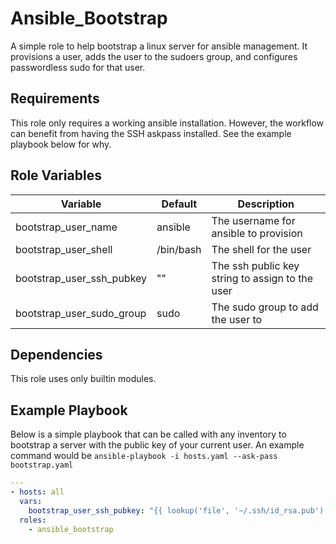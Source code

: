 # Ansible_Bootstrap

A simple role to help bootstrap a linux server for ansible management. It provisions a user, adds the user to the sudoers group, and configures passwordless sudo for that user.

## Requirements

This role only requires a working ansible installation. However, the workflow can benefit from having the SSH askpass installed. See the example playbook below for why.

## Role Variables

| Variable                  | Default   | Description                                     |
| ------------------------- | --------- | ----------------------------------------------- |
| bootstrap_user_name       | ansible   | The username for ansible to provision           |
| bootstrap_user_shell      | /bin/bash | The shell for the user                          |
| bootstrap_user_ssh_pubkey | ""        | The ssh public key string to assign to the user |
| bootstrap_user_sudo_group | sudo      | The sudo group to add the user to               |

## Dependencies

This role uses only builtin modules.

## Example Playbook

Below is a simple playbook that can be called with any inventory to bootstrap a server with the public key of your current user. An example command would be `ansible-playbook -i hosts.yaml --ask-pass bootstrap.yaml`

```yaml
---
- hosts: all
  vars:
    bootstrap_user_ssh_pubkey: "{{ lookup('file', '~/.ssh/id_rsa.pub') }}"
  roles:
    - ansible_bootstrap
```
